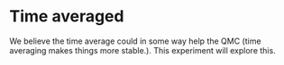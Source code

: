# Time averaged

We believe the time average could in some way help the QMC (time averaging makes things more stable.). This experiment will explore this.
